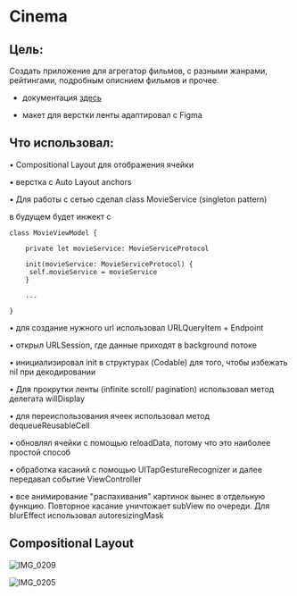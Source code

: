 # Cinema

## Цель: 

Создать приложение для агрегатор фильмов, с разными жанрами, рейтингами, подробным описнием фильмов и прочее.

- документация [здесь](https://www.themoviedb.org/documentation/api)

- макет для верстки ленты адаптировал с Figma

## Что использовал:
• Compositional Layout для отображения ячейки

• верстка с Auto Layout anchors

• Для работы с сетью сделал class MovieService (singleton pattern)

в будущем будет инжект с 
```
class MovieViewModel {

    private let movieService: MovieServiceProtocol

    init(movieService: MovieServiceProtocol) {
     self.movieService = movieService
    }

    ...

}
```

• для создание нужного url использовал URLQueryItem + Endpoint

• открыл URLSession, где данные приходят в background потоке
 
• инициализировал init в структурах (Codable) для того, чтобы избежать nil при декодировании 

• Для прокрутки ленты (infinite scroll/ pagination) использовал метод делегата willDisplay
 
• для переиспользования ячеек использовал метод dequeueReusableCell
  
• обновлял ячейки с помощью reloadData, потому что это наиболее простой способ
 
• обработка касаний с помощью UITapGestureRecognizer и далее передавал событие ViewController
 
• все анимирование "распахивания" картинок вынес в отдельную функцию. Повторное касание уничтожает subView по очереди. Для blurEffect использовал autoresizingMask

## Compositional Layout
  
![IMG_0209](https://user-images.githubusercontent.com/64494962/137786642-510603a9-833d-466b-8453-1e772b1d9d03.gif)

  
![IMG_0205](https://user-images.githubusercontent.com/64494962/137786719-600161b0-2350-481e-97be-f9049708086f.PNG)
